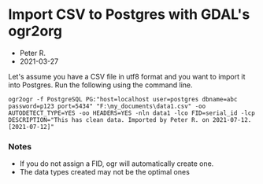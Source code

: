 # Import CSV to Postgres with GDAL's ogr2org
- Peter R.
- 2021-03-27

Let's assume you have a CSV file in utf8 format and you want to import it into Postgres. Run the following using the command line.

```
ogr2ogr -f PostgreSQL PG:"host=localhost user=postgres dbname=abc password=p123 port=5434" "F:\my_documents\data1.csv" -oo AUTODETECT_TYPE=YES -oo HEADERS=YES -nln data1 -lco FID=serial_id -lcp DESCRIPTION="This has clean data. Imported by Peter R. on 2021-07-12. [2021-07-12]"
```

### Notes
- If you do not assign a FID, ogr will automatically create one.
- The data types created may not be the optimal ones
